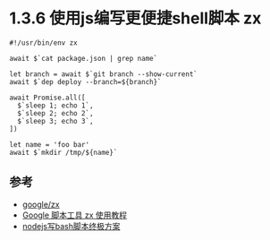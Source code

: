 # 1.3.6  使用js编写更便捷shell脚本 zx


```
#!/usr/bin/env zx

await $`cat package.json | grep name`

let branch = await $`git branch --show-current`
await $`dep deploy --branch=${branch}`

await Promise.all([
  $`sleep 1; echo 1`,
  $`sleep 2; echo 2`,
  $`sleep 3; echo 3`,
])

let name = 'foo bar'
await $`mkdir /tmp/${name}`
```

## 参考
- [google/zx](https://github.com/google/zx)
- [Google 脚本工具 zx 使用教程](https://atomcloud.cn/google-script-tool-zx/)
- [nodejs写bash脚本终极方案](https://juejin.cn/post/6979989936137043999)
